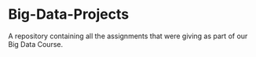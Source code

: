 # Big-Data-Projects

A repository containing all the assignments that were giving as part of our Big Data Course.
